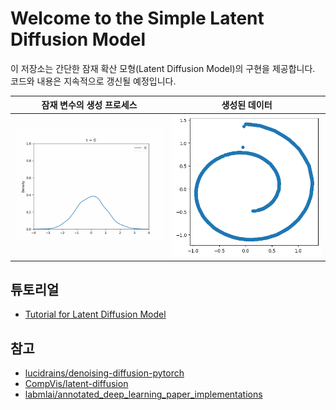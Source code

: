 # Welcome to the Simple Latent Diffusion Model

이 저장소는 간단한 잠재 확산 모형(Latent Diffusion Model)의 구현을 제공합니다. 코드와 내용은 지속적으로 갱신될 예정입니다.

| 잠재 변수의 생성 프로세스                  | 생성된 데이터                           |
|---------------------------------------------|-----------------------------------------|
| <img src="notebook/swiss_roll.gif" width="350"/>   | <img src="notebook/swiss_roll_image.png" width="350"/>  |

## 튜토리얼

- [Tutorial for Latent Diffusion Model](notebook/simple_latent_diffusion_model_tutorial.ipynb)

## 참고
- [lucidrains/denoising-diffusion-pytorch](https://github.com/lucidrains/denoising-diffusion-pytorch)
- [CompVis/latent-diffusion](https://github.com/CompVis/latent-diffusion)
- [labmlai/annotated_deep_learning_paper_implementations](https://github.com/labmlai/annotated_deep_learning_paper_implementations/tree/master/labml_nn/diffusion/stable_diffusion)

